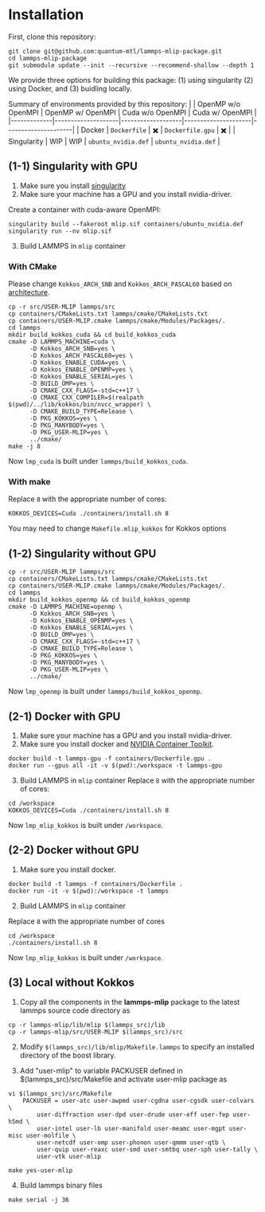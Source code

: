 # Installation

First, clone this repository:
```shell
git clone git@github.com:quantum-mtl/lammps-mlip-package.git
cd lammps-mlip-package
git submodule update --init --recursive --recommend-shallow --depth 1 
```

We provide three options for building this package:
(1) using singularity (2) using Docker, and (3) buidling locally.

Summary of environments provided by this repository:
|             | OpenMP w/o OpenMPI | OpenMP w/ OpenMPI | Cuda w/o OpenMPI    | Cuda w/ OpenMPI     |
|-------------|--------------------|-------------------|---------------------|---------------------|
| Docker      | `Dockerfile`       | ✖️                 | `Dockerfile.gpu`    | ✖️                   |
| Singularity | WIP                | WIP               | `ubuntu_nvidia.def` | `ubuntu_nvidia.def` |

## (1-1) Singularity with GPU
1. Make sure you install [singularity](https://sylabs.io/guides/3.0/user-guide/installation.html)
2. Make sure your machine has a GPU and you install nvidia-driver.

Create a container with cuda-aware OpenMPI:
```shell
singularity build --fakeroot mlip.sif containers/ubuntu_nvidia.def
singularity run --nv mlip.sif
```

3. Build LAMMPS in `mlip` container

### With CMake

Please change `Kokkos_ARCH_SNB` and `Kokkos_ARCH_PASCAL60` based on [architecture](https://docs.lammps.org/Build_extras.html#available-architecture-settings).
```shell
cp -r src/USER-MLIP lammps/src
cp containers/CMakeLists.txt lammps/cmake/CMakeLists.txt
cp containers/USER-MLIP.cmake lammps/cmake/Modules/Packages/.
cd lammps
mkdir build_kokkos_cuda && cd build_kokkos_cuda
cmake -D LAMMPS_MACHINE=cuda \
      -D Kokkos_ARCH_SNB=yes \
      -D Kokkos_ARCH_PASCAL60=yes \
      -D Kokkos_ENABLE_CUDA=yes \
      -D Kokkos_ENABLE_OPENMP=yes \
      -D Kokkos_ENABLE_SERIAL=yes \
      -D BUILD_OMP=yes \
      -D CMAKE_CXX_FLAGS=-std=c++17 \
      -D CMAKE_CXX_COMPILER=$(realpath $(pwd)/../lib/kokkos/bin/nvcc_wrapper) \
      -D CMAKE_BUILD_TYPE=Release \
      -D PKG_KOKKOS=yes \
      -D PKG_MANYBODY=yes \
      -D PKG_USER-MLIP=yes \
      ../cmake/
make -j 8
```
Now `lmp_cuda` is built under `lammps/build_kokkos_cuda`.

### With make
Replace `8` with the appropriate number of cores:
```
KOKKOS_DEVICES=Cuda ./containers/install.sh 8
```
You may need to change `Makefile.mlip_kokkos` for Kokkos options

## (1-2) Singularity without GPU
```shell
cp -r src/USER-MLIP lammps/src
cp containers/CMakeLists.txt lammps/cmake/CMakeLists.txt
cp containers/USER-MLIP.cmake lammps/cmake/Modules/Packages/.
cd lammps
mkdir build_kokkos_openmp && cd build_kokkos_openmp
cmake -D LAMMPS_MACHINE=openmp \
      -D Kokkos_ARCH_SNB=yes \
      -D Kokkos_ENABLE_OPENMP=yes \
      -D Kokkos_ENABLE_SERIAL=yes \
      -D BUILD_OMP=yes \
      -D CMAKE_CXX_FLAGS=-std=c++17 \
      -D CMAKE_BUILD_TYPE=Release \
      -D PKG_KOKKOS=yes \
      -D PKG_MANYBODY=yes \
      -D PKG_USER-MLIP=yes \
      ../cmake/
```
Now `lmp_openmp` is built under `lammps/build_kokkos_openmp`.

## (2-1) Docker with GPU
1. Make sure your machine has a GPU and you install nvidia-driver.
2. Make sure you install docker and [NVIDIA Container Toolkit](https://docs.nvidia.com/datacenter/cloud-native/container-toolkit/install-guide.html#docker).
```shell
docker build -t lammps-gpu -f containers/Dockerfile.gpu .
docker run --gpus all -it -v $(pwd):/workspace -t lammps-gpu
```

3. Build LAMMPS in `mlip` container
Replace `8` with the appropriate number of cores:
```
cd /workspace
KOKKOS_DEVICES=Cuda ./containers/install.sh 8
```
Now `lmp_mlip_kokkos` is built under `/workspace`.

## (2-2) Docker without GPU
1. Make sure you install docker.
```shell
docker build -t lammps -f containers/Dockerfile .
docker run -it -v $(pwd):/workspace -t lammps
```

2. Build LAMMPS in `mlip` container

Replace `8` with the appropriate number of cores
```shell
cd /workspace
./containers/install.sh 8
```
Now `lmp_mlip_kokkos` is built under `/workspace`.

## (3) Local without Kokkos

1. Copy all the components in the **lammps-mlip** package to the latest lammps source code directory as
```shell
cp -r lammps-mlip/lib/mlip $(lammps_src)/lib
cp -r lammps-mlip/src/USER-MLIP $(lammps_src)/src
```
2. Modify `$(lammps_src)/lib/mlip/Makefile.lammps` to specify an installed directory of the boost library.

3. Add "user-mlip" to variable PACKUSER defined in $(lammps_src)/src/Makefile and activate user-mlip package as
```shell
vi $(lammps_src)/src/Makefile
    PACKUSER = user-atc user-awpmd user-cgdna user-cgsdk user-colvars \
        user-diffraction user-dpd user-drude user-eff user-fep user-h5md \
        user-intel user-lb user-manifold user-meamc user-mgpt user-misc user-molfile \
        user-netcdf user-omp user-phonon user-qmmm user-qtb \
        user-quip user-reaxc user-smd user-smtbq user-sph user-tally \
        user-vtk user-mlip

make yes-user-mlip
```
4. Build lammps binary files
```shell
make serial -j 36
```
